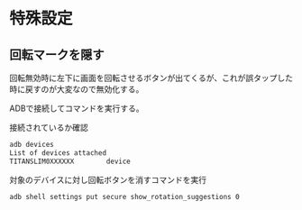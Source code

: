 # 特殊設定

## 回転マークを隠す

回転無効時に左下に画面を回転させるボタンが出てくるが、これが誤タップした時に戻すのが大変なので無効化する。

ADBで接続してコマンドを実行する。

接続されているか確認

```sh
adb devices
List of devices attached
TITANSLIM0XXXXXX        device
```

対象のデバイスに対し回転ボタンを消すコマンドを実行

```sh
adb shell settings put secure show_rotation_suggestions 0
```

